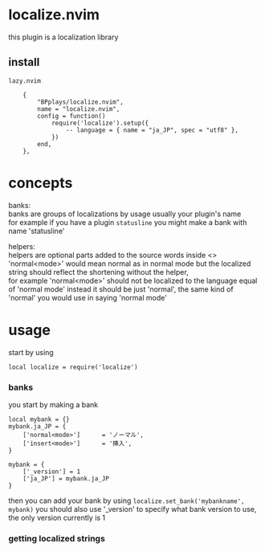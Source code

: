 # localize.nvim
this plugin is a localization library

## install

`lazy.nvim`
```
	{
		"BPplays/localize.nvim",
		name = "localize.nvim",
		config = function()
			require('localize').setup({
				-- language = { name = "ja_JP", spec = "utf8" },
			})
		end,
	},
```

# concepts
banks:  <br>
banks are groups of localizations by usage usually your plugin's name  <br>
for example if you have a plugin `statusline` you might make a bank with name 'statusline'

helpers:  <br>
helpers are optional parts added to the source words inside <> 'normal\<mode\>' would mean normal as in normal mode but the localized string should reflect the shortening without the helper,  <br>
for example 'normal\<mode\>' should not be localized to the language equal of 'normal mode' instead it should be just 'normal', the same kind of 'normal' you would use in saying 'normal mode'

# usage
start by using
```
local localize = require('localize')
```

### banks
you start by making a bank
```
local mybank = {}
mybank.ja_JP = {
	['normal<mode>']      = 'ノーマル',
	['insert<mode>']      = '挿入',
}

mybank = {
	['_version'] = 1
	['ja_JP'] = mybank.ja_JP
}
```
then you can add your bank by using `localize.set_bank('mybankname', mybank)`
you should also use '_version' to specify what bank version to use, the only version currently is 1


### getting localized strings


